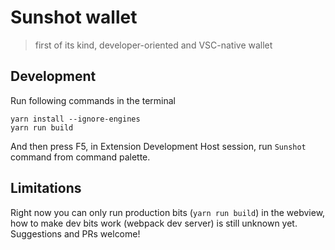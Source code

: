 # Sunshot wallet
> first of its kind, developer-oriented and VSC-native wallet

## Development

Run following commands in the terminal

```shell
yarn install --ignore-engines
yarn run build
```
And then press F5, in Extension Development Host session, run `Sunshot` command from command palette.

## Limitations

Right now you can only run production bits (`yarn run build`) in the webview, how to make dev bits work (webpack dev server) is still unknown yet. Suggestions and PRs welcome!